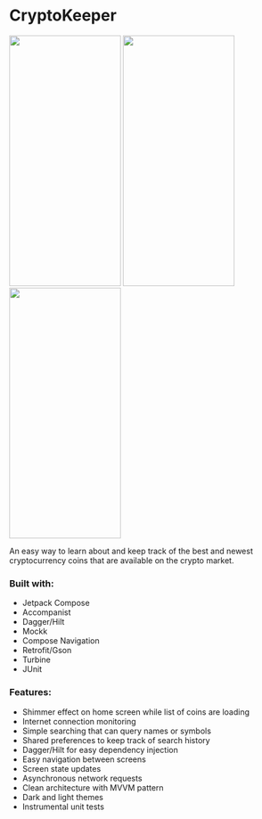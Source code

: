 <h1>CryptoKeeper</h1>

<img src="https://github.com/user-attachments/assets/3fbe0da5-fee7-4729-b677-150b6c79ca4b" width="200dp" height="450dp"> <img src="https://github.com/user-attachments/assets/2c955f71-65af-4073-b651-c95edd44a404" width="200dp" height="450dp"> <img src="https://github.com/user-attachments/assets/4086313a-6c1e-46b7-a34d-cb2f63782449" width="200dp" height="450dp">

<p>An easy way to learn about and keep track of the best and newest cryptocurrency coins that are available on the crypto market. </p>

<h3>
  Built with:
</h3>
    <ul>
      <p>
        <li>Jetpack Compose</li>
        <li>Accompanist</li>
        <li>Dagger/Hilt</li>
        <li>Mockk</li>
        <li>Compose Navigation</li>
        <li>Retrofit/Gson</li>
        <li>Turbine</li>
        <li>JUnit</li>
      </p>
    </ul>

<h3>
  Features:
</h3>
    <ul>
      <p>
        <li>Shimmer effect on home screen while list of coins are loading</li>
        <li>Internet connection monitoring</li>
        <li>Simple searching that can query names or symbols</li>
        <li>Shared preferences to keep track of search history</li>
        <li>Dagger/Hilt for easy dependency injection</li>
        <li>Easy navigation between screens</li>
        <li>Screen state updates</li>
        <li>Asynchronous network requests</li>
        <li>Clean architecture with MVVM pattern</li>
        <li>Dark and light themes</li>
        <li>Instrumental unit tests</li>
      </p>
    </ul>
